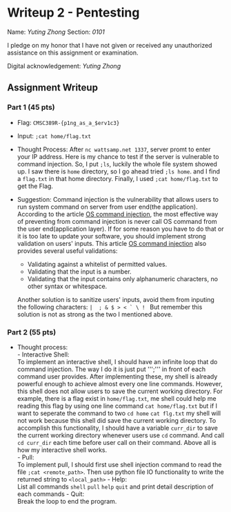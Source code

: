 # Writeup 2 - Pentesting

Name: *Yuting Zhong*
Section: *0101*

I pledge on my honor that I have not given or received any unauthorized assistance on this assignment or examination.

Digital acknowledgement: *Yuting Zhong*

## Assignment Writeup

### Part 1 (45 pts)

  -  Flag: ```CMSC389R-{p1ng_as_a_$erv1c3}```
  -  Input: ```;cat home/flag.txt```
  -  Thought Process: After ```nc wattsamp.net 1337```, server promt to enter your IP address. Here is my chance to test if the server is vulnerable to command injection. So, I put ```;ls```, luckily the whole file system showed up. I saw there is ```home``` directory, so I go ahead tried ```;ls home```. and I find a ```flag.txt``` in that home directory. Finally, I used ```;cat home/flag.txt``` to get the Flag.
  - Suggestion: Command injection is the vulnerability that allows users to run system command on server from user end(the application).  According to the article [OS command injection][1], the most effective way of preventing from command injection is never call OS command from the user end(application layer). If for some reason you have to do that or it is too late to update your software, you should implement strong validation on users' inputs. This article [OS command injection][1] also provides several useful validations:
    -  Validating against a whitelist of permitted values.
    -  Validating that the input is a number.
    -  Validating that the input contains only alphanumeric characters, no other syntax or whitespace.

    Another solution is to sanitize users' inputs, avoid them from inputing the following characters: ```|  ; & $ > < ` \ ! ``` But remember this solution is not as strong as the two I mentioned above.


### Part 2 (55 pts)  

  -  Thought process:  
    - Interactive Shell:  
      To implement an interactive shell, I should have an infinite loop that do command injection. The way I do it is just put ''';''' in front of each command user provides. After implementing these, my shell is already powerful enough to achieve almost every one line commands. However, this shell does not allow users to save the current working directory. For example, there is a flag exist in ```home/flag.txt```, me shell could help me reading this flag by using one line command ```cat home/flag.txt``` but if I want to seperate the command to two ```cd home``` ```cat flg.txt``` my shell will not work because this shell did save the current working directory. To accomplish this functionality, I should have a variable ```curr_dir``` to save the current working directory whenever users use ```cd``` command. And call ```cd curr_dir``` each time before user call on their command. Above all is how my interactive shell works.  
    - Pull:  
      To implement pull, I should first use shell injection command to read the file ```;cat <remote_path>```. Then use python file IO functionality to write the returned string to ```<local_path>```
    - Help:  
      List all commands ```shell``` ```pull``` ```help``` ```quit``` and print detail description of each commands
    - Quit:  
      Break the loop to end the program.



[1]:https://portswigger.net/web-security/os-command-injection

